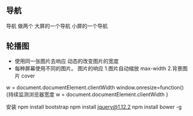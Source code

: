 # 
## 导航
导航 做两个  大屏的一个导航
             小屏的一个导航

## 轮播图
- 使用同一张图片去响应 动态的改变图片的宽度
- 每种屏幕使用不同的图片。
图片的响应
1.图片自动缩放   max-width
2.背景图片       cover


w = document.documentElement.clientWidth
window.onresize=function(){持续监测浏览器宽度
	w = document.documentElement.clientWidth
}


安装
npm install bootstrap
npm install jquery@1.12.2
npm install bower -g



